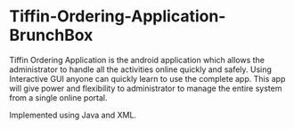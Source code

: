 # Tiffin-Ordering-Application-BrunchBox

Tiffin Ordering Application is the android application which allows the administrator to handle all the activities online quickly and safely. Using Interactive GUI anyone can quickly learn to use the complete app. This app will give power and flexibility to administrator to manage the entire system from a single online portal.

Implemented using Java and XML.
